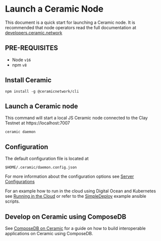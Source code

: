 # Launch a Ceramic Node

This document is a quick start for launching a Ceramic node.  It is recommended that node operators read the full documentation at [developers.ceramic.network](https://developers.ceramic.network/)

## PRE-REQUISITES

* Node `v16`
* npm `v8`

## Install Ceramic

`npm install -g @ceramicnetwork/cli`

## Launch a Ceramic node

This command will start a local JS Ceramic node connected to the Clay Testnet at https://localhost:7007

`ceramic daemon`

## Configuration

The default configuration file is located at 

`$HOME/.ceramic/daemon.config.json`

For more information about the configuration options see [Server Configurations](https://developers.ceramic.network/docs/composedb/guides/composedb-server/server-configurations)

For an example how to run in the cloud using Digital Ocean and Kubernetes see [Running in the Cloud](https://developers.ceramic.network/docs/composedb/guides/composedb-server/running-in-the-cloud) or refer to the [SimpleDeploy](SimpleDeploy) example ansible scripts.

## Develop on Ceramic using ComposeDB

See [ComposeDB on Ceramic](https://composedb.js.org/) for a guide on how to build interoperable applications on Ceramic using ComposeDB.
